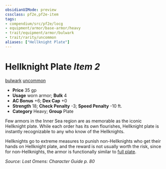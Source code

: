 ```yaml
---
obsidianUIMode: preview
cssclass: pf2e,pf2e-item
tags:
- compendium/src/pf2e/locg
- equipment/armor/base-armor/heavy
- trait/equipment/armor/bulwark
- trait/rarity/uncommon
aliases: ["Hellknight Plate"]
---
```

# Hellknight Plate *Item 2*  
[bulwark](bulwark.md)  [uncommon](uncommon.md)  

- **Price** 35 gp
- **Usage** worn armor; **Bulk** 4
- **AC Bonus** +6; **Dex Cap** +0
- **Strength** 18; **Check Penalty** -3; **Speed Penalty** -10 ft.
- **Category** Heavy; **Group** Plate 

Few armors in the Inner Sea region are as memorable as the iconic Hellknight plate. While each order has its own flourishes, Hellknight plate is instantly recognizable to any who know of the Hellknights.

Hellknights go to extreme measures to punish non-Hellknights who get their hands on Hellknight plate, and the reward is not usually worth the risk, since for non-Hellknights, the armor is functionally similar to [full plate](full-plate.md).

*Source: Lost Omens: Character Guide p. 80*